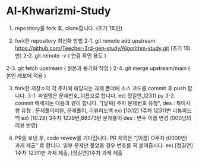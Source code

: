 # Al-Khwarizmi-Study
1. repository를 fork 후, clone합니다. (초기 1회만) 

2. fork한 repository 최신화 방법
 2-1. git remote add upstream https://github.com/Teecher-3rd-gen-study/Algorithm-study.git (초기 1회만)
 2-2. git remote -v ( 연결 확인 용도 )
 
 2-3. git fetch upstream ( 원본과 동기화 작업 )
 2-4. git merge upstream/main ( 본인 레포에 적용 )
 
3. fork한 저장소의 각 주차에 해당되는 과제 폴더에 소스 코드를 commit 후 push 합니다. 
  3-1. 파일명은 문제번호_이름으로 합니다. ex) 정길연_12311.py
  3-2. commit 메세지는 다음과 같이 합니다. "[날짜] 주차 문제번호 유형", des : 특이사항
  유형 : 문제풀이미완, 문제풀이, 리뷰피드백
  ex)  [10.12] 1주차 12311번 리뷰피드백
  ex)  [10.29] 3주차 1239번,88373번 문제풀이
    des : 변수 이름 변경 (000님의 리뷰 반영)
    
4. PR을 보낸 후, code review를 기다립니다. 
 PR 제목은 "[이름] O주차 (0000번) 과제 제출" 로 합니다. 
 일부 문제만 풀었을 경우 번호를 꼭 붙여줍시다. 
 ex) [정길연] 1주차 12311번 과제 제출, [정길연]1주차 과제 제출 
